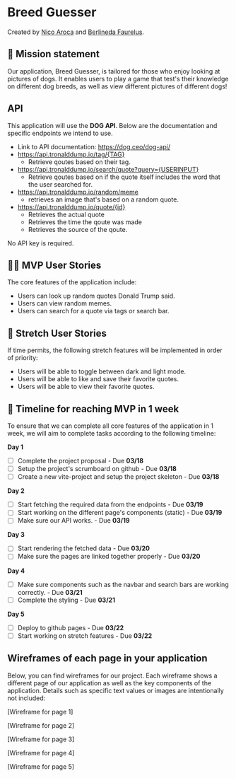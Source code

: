 # Breed Guesser

Created by [Nico Aroca](https://github.com/tailsmster) and [Berlineda Faurelus](https://github.com/Faurelus).

## 🚀 Mission statement

Our application, Breed Guesser, is tailored for those who enjoy looking at pictures of dogs. It enables users to play a game that test's their knowledge on different dog breeds, as well as view different pictures of different dogs!

## API

This application will use the **DOG API**. Below are the documentation and specific endpoints we intend to use.

- Link to API documentation: https://dog.ceo/dog-api/
- https://api.tronalddump.io/tag/{TAG}
  - Retrieve qoutes based on their tag.
- https://api.tronalddump.io/search/quote?query={USERINPUT}
  - Retrieve qoutes based on if the quote itself includes the word that the user searched for.
- https://api.tronalddump.io/random/meme
  - retrieves an image that's based on a random quote.
- https://api.tronalddump.io/quote/{id}
  - Retrieves the actual quote
  - Retrieves the time the qoute was made
  - Retrieves the source of the qoute.

No API key is required.

## 👩‍💻 MVP User Stories

The core features of the application include:

- Users can look up random quotes Donald Trump said.
- Users can view random memes.
- Users can search for a quote via tags or search bar.

## 🤔 Stretch User Stories

If time permits, the following stretch features will be implemented in order of priority:

- Users will be able to toggle between dark and light mode.
- Users will be able to like and save their favorite quotes.
- Users will be able to view their favorite quotes.

## 📆 Timeline for reaching MVP in 1 week

To ensure that we can complete all core features of the application in 1 week, we will aim to complete tasks according to the following timeline:

**Day 1**

- [ ] Complete the project proposal - Due **03/18**
- [ ] Setup the project's scrumboard on github - Due **03/18**
- [ ] Create a new vite-project and setup the project skeleton - Due **03/18**

**Day 2**

- [ ] Start fetching the required data from the endpoints - Due **03/19**
- [ ] Start working on the different page's components (static) - Due **03/19**
- [ ] Make sure our API works. - Due **03/19**

**Day 3**

- [ ] Start rendering the fetched data - Due **03/20**
- [ ] Make sure the pages are linked together properly - Due **03/20**

**Day 4**

- [ ] Make sure components such as the navbar and search bars are working correctly. - Due **03/21**
- [ ] Complete the styling - Due **03/21**

**Day 5**

- [ ] Deploy to github pages - Due **03/22**
- [ ] Start working on stretch features - Due **03/22**

## Wireframes of each page in your application

Below, you can find wireframes for our project. Each wireframe shows a different page of our application as well as the key components of the application. Details such as specific text values or images are intentionally not included:

[Wireframe for page 1]

[Wireframe for page 2]

[Wireframe for page 3]

[Wireframe for page 4]

[Wireframe for page 5]
